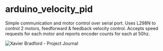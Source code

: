 # arduino_velocity_pid
Simple communication and motor control over serial port. Uses L298N to control 2 motors, feedforward & feedback velocity control. Accepts speed requests for each motor and reports encoder counts for each at 50hz.

![Xavier Bradford - Project Journal](https://github.com/user-attachments/assets/20f7eca7-f34b-4e05-ad53-b86394737b17)
